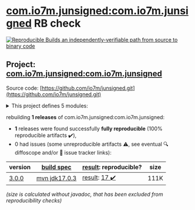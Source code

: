 [com.io7m.junsigned:com.io7m.junsigned](https://central.sonatype.com/artifact/com.io7m.junsigned/com.io7m.junsigned/3.0.0/versions) RB check
=======

[![Reproducible Builds](https://reproducible-builds.org/images/logos/rb.svg) an independently-verifiable path from source to binary code](https://reproducible-builds.org/)

## Project: [com.io7m.junsigned:com.io7m.junsigned](https://central.sonatype.com/artifact/com.io7m.junsigned/com.io7m.junsigned/3.0.0/versions)

Source code: [https://github.com/io7m/junsigned.git](https://github.com/io7m/junsigned.git)

<details><summary>This project defines 5 modules:</summary>

* [com.io7m.junsigned:com.io7m.junsigned](https://central.sonatype.com/artifact/com.io7m.junsigned/com.io7m.junsigned/3.0.0)
* [com.io7m.junsigned:com.io7m.junsigned.core](https://central.sonatype.com/artifact/com.io7m.junsigned/com.io7m.junsigned.core/3.0.0)
* [com.io7m.junsigned:com.io7m.junsigned.documentation](https://central.sonatype.com/artifact/com.io7m.junsigned/com.io7m.junsigned.documentation/3.0.0)
* [com.io7m.junsigned:com.io7m.junsigned.ranges](https://central.sonatype.com/artifact/com.io7m.junsigned/com.io7m.junsigned.ranges/3.0.0)
* [com.io7m.junsigned:com.io7m.junsigned.tests](https://central.sonatype.com/artifact/com.io7m.junsigned/com.io7m.junsigned.tests/3.0.0)
</details>

rebuilding **1 releases** of com.io7m.junsigned:com.io7m.junsigned:
- **1** releases were found successfully **fully reproducible** (100% reproducible artifacts :heavy_check_mark:),
- 0 had issues (some unreproducible artifacts :warning:, see eventual :mag: diffoscope and/or :memo: issue tracker links):

| version | [build spec](/BUILDSPEC.md) | [result](https://reproducible-builds.org/docs/jvm/): reproducible? | size |
| -- | --------- | ------ | -- |
| [3.0.0](https://central.sonatype.com/artifact/com.io7m.junsigned/com.io7m.junsigned/3.0.0/pom) | [mvn jdk17.0.3](com.io7m.junsigned-3.0.0.buildspec) | [result](com.io7m.junsigned-3.0.0.buildinfo): [17 :heavy_check_mark: ](com.io7m.junsigned-3.0.0.buildcompare) | 111K |

<i>(size is calculated without javadoc, that has been excluded from reproducibility checks)</i>
